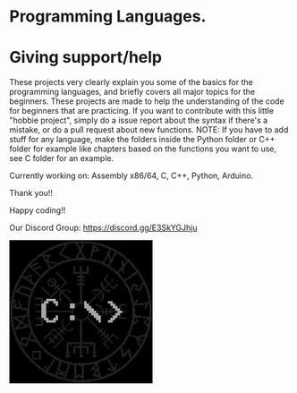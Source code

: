 # Programming Languages.

# Giving support/help

These projects very clearly explain you some of the basics for the programming languages, and briefly covers all major topics for the beginners. These projects are made to help the understanding of the code for beginners that are practicing. If you want to contribute with this little "hobbie project", simply do a issue report about the syntax if there's a mistake, or do a pull request about new functions. NOTE: If you have to add stuff for any language, make the folders inside the Python folder or C++ folder for example like chapters based on the functions you want to use, see C folder for an example.

Currently working on: Assembly x86/64, C, C++, Python, Arduino.

Thank you!!

Happy coding!!

Our Discord Group: https://discord.gg/E3SkYGJhju

![](logo.jpg) 
